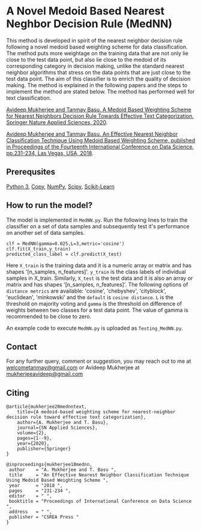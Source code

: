 # A Novel Medoid Based Nearest Neghbor Decision Rule (MedNN)
This method is developed in spirit of the nearest neighbor decision rule following a novel medoid based weighting scheme for data classification. The method puts more weightage on the training data that are not only lie close to the test data point, but also lie close to the medoid of its corresponding category in decision making, unlike the standard nearest neighbor algorithms that stress on the data points that are just close to the test data point. The aim of this classifier is to enrich the quality of decision making. The method is explained in the following papers and the steps to implement the method are stated below. The method has performed well for text classification.

[Avideep Mukherjee and Tanmay Basu. A Medoid Based Weighting Scheme for Nearest Neighbors Decision Rule Towards Effective Text Categorization. Springer Nature Applied Sciences, 2020](https://link.springer.com/content/pdf/10.1007/s42452-020-2738-8.pdf).


[Avideep Mukherjee and Tanmay Basu. An Effective Nearest Neighbor Classification Technique Using Medoid Based Weighting Scheme, published in Proceedings of the Fourteenth International Conference on Data Science, pp.231-234, Las Vegas, USA, 2018](https://csce.ucmss.com/cr/books/2018/LFS/CSREA2018/ICD8039.pdf).

## Prerequsites
[Python 3](https://www.python.org/downloads/), [Copy](https://docs.python.org/3/library/copy.html), [NumPy](https://numpy.org/install/), [Scipy](https://pypi.org/project/scipy/), [Scikit-Learn](https://scikit-learn.org/0.16/install.html)

## How to run the model?

The model is implemented in `MedNN.py`. Run the following lines to train the classifier on a set of data samples and subsequently test it's performance on another set of data samples. 

```
clf = MedNN(gamma=0.025,L=3,metric='cosine')
clf.fit(X_train,y_train)
predicted_class_label = clf.predict(X_test)
```

Here `X_train` is the training data and it is a numeric array or matrix and has shapes '[n_samples, n_features]'. `y_train` is the class labels of individual samples in X_train. Similarly, `X_test` is the test data and it is also an array or matrix and has shapes '[n_samples, n_features]'. The following options of `distance metrics` are available: 'cosine', 'chebyshev', 'cityblock', 'euclidean', 'minkowski' and the `default` is `cosine distance`. `L` is the threshold on majority voting and `gamma` is the threshold on difference of weights between two classes for a test data point. The value of gamma is recommended to be close to zero.

An example code to execute `MedNN.py` is uploaded as `Testing_MedNN.py`. 

## Contact

For any further query, comment or suggestion, you may reach out to me at welcometanmay@gmail.com or Avideep Mukherjee at mukherjeeavideep@gmail.com

## Citing
```
@article{mukherjee20mednntext,
	title={A medoid-based weighting scheme for nearest-neighbor decision rule toward effective text categorization},
	author={A. Mukherjee and T. Basu},
	journal={SN Applied Sciences},
	volume={2},
	pages={1--9},
	year={2020},
	publisher={Springer}
}

@inproceedings{mukherjee18mednn,
 author    = "A. Mukherjee and T. Basu ",
 title     = "An Effective Nearest Neighbor Classification Technique Using Medoid Based Weighting Scheme ",
 year      = "2018 ",
 pages     = "231-234 ",
 editor    = " ",
 booktitle = "Proceedings of International Conference on Data Science ",
 address   = " ",
 publisher = "CSREA Press "
}
```
